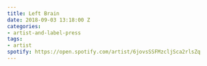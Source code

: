 ```yaml
---
title: Left Brain
date: 2018-09-03 13:18:00 Z
categories:
- artist-and-label-press
tags:
- artist
spotify: https://open.spotify.com/artist/6jovsSSFMzcljSca2rlsZq
---
```


